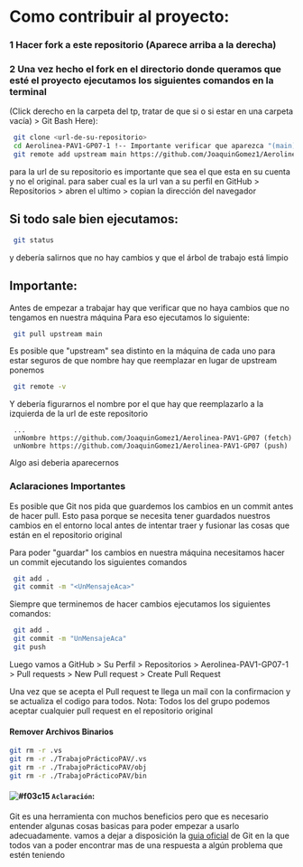 # Como contribuir al proyecto:
### 1 Hacer fork a este repositorio (Aparece arriba a la derecha)
### 2 Una vez hecho el fork en el directorio donde queramos que esté el proyecto ejecutamos los siguientes comandos en la terminal 
(Click derecho en la carpeta del tp, tratar de que si o si estar en una carpeta vacía) > Git Bash Here):
```bash
 git clone <url-de-su-repositorio> 
 cd Aerolinea-PAV1-GP07-1 !-- Importante verificar que aparezca "(main)" entre parentesis y en azul al lado del nombre del directorio 
 git remote add upstream main https://github.com/JoaquinGomez1/Aerolinea-PAV1-GP07 --> Agregamos este repositorio como remoto
```
para la url de su repositorio es importante que sea el que esta en su cuenta y no el original.
para saber cual es la url van a su perfil en GitHub > Repositorios > abren el ultimo > copian la dirección del navegador

## Si todo sale bien ejecutamos:
```bash
 git status
```
y debería salirnos que no hay cambios y que el árbol de trabajo está limpio

## Importante:
Antes de empezar a trabajar hay que verificar que no haya cambios que no tengamos en nuestra máquina
Para eso ejecutamos lo siguiente:
```bash
 git pull upstream main 
```
Es posible que "upstream" sea distinto en la máquina de cada uno
para estar seguros de que nombre hay que reemplazar en lugar de upstream ponemos
```bash
 git remote -v
```
Y debería figurarnos el nombre por el que hay que reemplazarlo a la izquierda de la url de este repositorio 
```
 ...
 unNombre https://github.com/JoaquinGomez1/Aerolinea-PAV1-GP07 (fetch)
 unNombre https://github.com/JoaquinGomez1/Aerolinea-PAV1-GP07 (push)
```
Algo asi deberia aparecernos 


### Aclaraciones Importantes
Es posible que Git nos pida que guardemos los cambios en un commit antes de hacer pull.
Esto pasa porque se necesita tener guardados nuestros cambios en el entorno local antes de
intentar traer y fusionar las cosas que están en el repositorio original

Para poder "guardar" los cambios en nuestra máquina necesitamos hacer un commit ejecutando los siguientes comandos
```bash
 git add .
 git commit -m "<UnMensajeAca>"
```

Siempre que terminemos de hacer cambios ejecutamos los siguientes comandos:
```bash
 git add .
 git commit -m "UnMensajeAca"
 git push
```

Luego vamos a GitHub > Su Perfil > Repositorios > Aerolinea-PAV1-GP07-1 > Pull requests > New Pull request > Create Pull Request 

Una vez que se acepta el Pull request te llega un mail con la confirmacion y se actualiza el codigo para todos.
Nota: 
 Todos los del grupo podemos aceptar cualquier pull request en el repositorio original


#### Remover Archivos Binarios
```bash
git rm -r .vs
git rm -r ./TrabajoPrácticoPAV/.vs
git rm -r ./TrabajoPrácticoPAV/obj
git rm -r ./TrabajoPrácticoPAV/bin
```

#### ![#f03c15](https://via.placeholder.com/15/f03c15/000000?text=+) `Aclaración`: 
 Git es una herramienta con muchos beneficios pero que es necesario entender algunas cosas basicas para poder empezar a usarlo adecuadamente.
 vamos a dejar a disposición la [guia oficial](https://git-scm.com/book/en/v2/Git-Basics-Recording-Changes-to-the-Repository) de Git en la que todos van a poder encontrar mas de una respuesta a algún problema que estén teniendo
 

